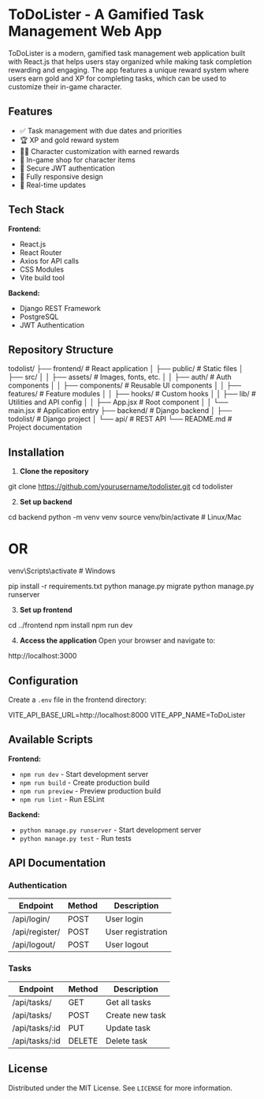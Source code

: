 # ToDoLister - A Gamified Task Management Web App

ToDoLister is a modern, gamified task management web application built with React.js that helps users stay organized while making task completion rewarding and engaging. The app features a unique reward system where users earn gold and XP for completing tasks, which can be used to customize their in-game character.

## Features

- ✅ Task management with due dates and priorities
- 🏆 XP and gold reward system
- 🧑‍🎤 Character customization with earned rewards
- 🛒 In-game shop for character items
- 🔐 Secure JWT authentication
- 📱 Fully responsive design
- 🔄 Real-time updates

## Tech Stack

**Frontend:**
- React.js
- React Router
- Axios for API calls
- CSS Modules
- Vite build tool

**Backend:**
- Django REST Framework
- PostgreSQL
- JWT Authentication

## Repository Structure


todolist/
├── frontend/                  # React application
│   ├── public/                # Static files
│   ├── src/
│   │   ├── assets/            # Images, fonts, etc.
│   │   ├── auth/              # Auth components
│   │   ├── components/        # Reusable UI components
│   │   ├── features/          # Feature modules
│   │   ├── hooks/             # Custom hooks
│   │   ├── lib/               # Utilities and API config
│   │   ├── App.jsx            # Root component
│   │   └── main.jsx           # Application entry
├── backend/                   # Django backend
│   ├── todolist/              # Django project
│   └── api/                   # REST API
└── README.md                  # Project documentation


## Installation

1. **Clone the repository**

git clone https://github.com/yourusername/todolister.git
cd todolister


2. **Set up backend**

cd backend
python -m venv venv
source venv/bin/activate  # Linux/Mac
# OR
venv\Scripts\activate    # Windows

pip install -r requirements.txt
python manage.py migrate
python manage.py runserver


3. **Set up frontend**

cd ../frontend
npm install
npm run dev


4. **Access the application**
Open your browser and navigate to:

http://localhost:3000


## Configuration

Create a `.env` file in the frontend directory:

VITE_API_BASE_URL=http://localhost:8000
VITE_APP_NAME=ToDoLister


## Available Scripts

**Frontend:**
- `npm run dev` - Start development server
- `npm run build` - Create production build
- `npm run preview` - Preview production build
- `npm run lint` - Run ESLint

**Backend:**
- `python manage.py runserver` - Start development server
- `python manage.py test` - Run tests

## API Documentation

### Authentication
| Endpoint       | Method | Description           |
|----------------|--------|-----------------------|
| /api/login/    | POST   | User login            |
| /api/register/ | POST   | User registration     |
| /api/logout/   | POST   | User logout           |

### Tasks
| Endpoint       | Method | Description           |
|----------------|--------|-----------------------|
| /api/tasks/    | GET    | Get all tasks         |
| /api/tasks/    | POST   | Create new task       |
| /api/tasks/:id | PUT    | Update task           |
| /api/tasks/:id | DELETE | Delete task           |

## License

Distributed under the MIT License. See `LICENSE` for more information.

